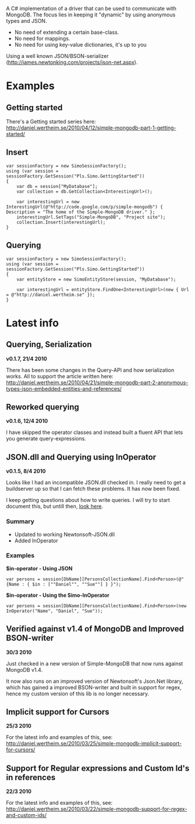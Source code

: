 A C# implementation of a driver that can be used to communicate with MongoDB. The focus lies in keeping it "dynamic" by using anonymous types and JSON.
  * No need of extending a certain base-class.
  * No need for mappings.
  * No need for using key-value dictionaries, it's up to you

Using a well known JSON/BSON-serializer (http://james.newtonking.com/projects/json-net.aspx).

# Examples #
## Getting started ##
There's a Getting started series here: http://daniel.wertheim.se/2010/04/12/simple-mongodb-part-1-getting-started/

## Insert ##
```
var sessionFactory = new SimoSessionFactory();
using (var session = sessionFactory.GetSession("Pls.Simo.GettingStarted"))
{
    var db = session["MyDatabase"];
    var collection = db.GetCollection<InterestingUrl>();

    var interestingUrl = new InterestingUrl(@"http://code.google.com/p/simple-mongodb") { Description = "The home of the Simple-MongoDB driver." };
    interestingUrl.SetTags("Simple-MongoDB", "Project site");
    collection.Insert(interestingUrl);
}
```
## Querying ##
```
var sessionFactory = new SimoSessionFactory();
using (var session = sessionFactory.GetSession("Pls.Simo.GettingStarted"))
{
    var entityStore = new SimoEntityStore(session, "MyDatabase");

    var interestingUrl = entityStore.FindOne<InterestingUrl>(new { Url = @"http://daniel.wertheim.se" });
}
```

# Latest info #
## Querying, Serialization ##
**v0.1.7, 21/4 2010**

There has been some changes in the Query-API and how serialization works. All to support the article written here: http://daniel.wertheim.se/2010/04/21/simple-mongodb-part-2-anonymous-types-json-embedded-entities-and-references/

## Reworked querying ##
**v0.1.6, 12/4 2010**

I have skipped the operator classes and instead built a fluent API that lets you generate query-expressions.

## JSON.dll and Querying using InOperator ##
**v0.1.5, 8/4 2010**

Looks like I had an incompatible JSON.dll checked in. I really need to get a buildserver up so that I can fetch these problems. It has now been fixed.

I keep getting questions about how to write queries. I will try to start document this, but untill then, <a href='http://daniel.wertheim.se/2010/04/08/simple-mongodb-querying/'>look here</a>.

### Summary ###
  * Updated to working Newtonsoft-JSON.dll
  * Added InOperator

### Examples ###

**$in-operator - Using JSON**
```
var persons = session[DbName][PersonsCollectionName].Find<Person>(@"{Name : { $in : [""Daniel"", ""Sue""] } }");
```

**$in-operator - Using the Simo-InOperator**
```
var persons = session[DbName][PersonsCollectionName].Find<Person>(new InOperator("Name", "Daniel", "Sue"));
```

## Verified against v1.4 of MongoDB and Improved BSON-writer ##
**30/3 2010**

Just checked in a new version of Simple-MongoDB that now runs against MongoDB v1.4.

It now also runs on an improved version of Newtonsoft's Json.Net library, which has gained a improved BSON-writer and built in support for regex, hence my custom version of this lib is no longer necessary.

## Implicit support for Cursors ##
**25/3 2010**

For the latest info and examples of this, see: http://daniel.wertheim.se/2010/03/25/simple-mongodb-implicit-support-for-cursors/

## Support for Regular expressions and Custom Id's in references ##
**22/3 2010**

For the latest info and examples of this, see: http://daniel.wertheim.se/2010/03/22/simple-mongodb-support-for-regex-and-custom-ids/